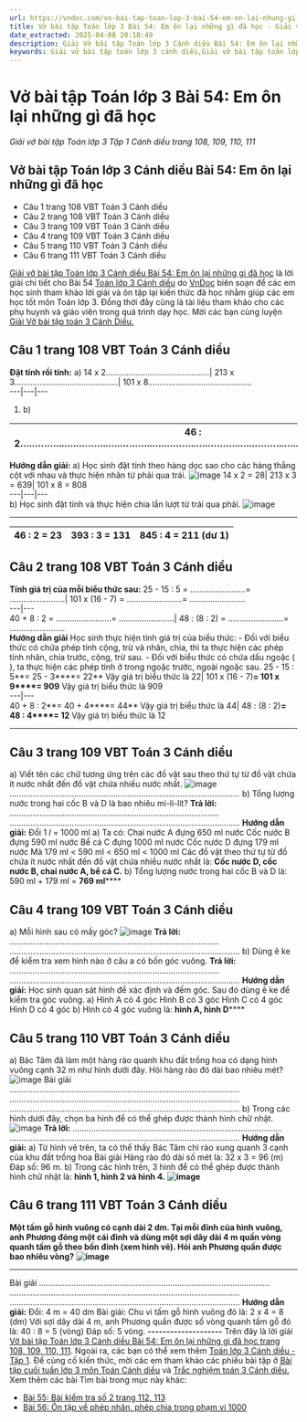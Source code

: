 ```yaml
---
url: https://vndoc.com/vo-bai-tap-toan-lop-3-bai-54-em-on-lai-nhung-gi-da-hoc-311506
title: Vở bài tập Toán lớp 3 Bài 54: Em ôn lại những gì đã học - Giải vở bài tập Toán lớp 3 Tập 1 Cánh diều trang 108, 109, 110, 111 - VnDoc.com
date_extracted: 2025-04-08 20:18:49
description: Giải Vở bài tập Toán lớp 3 Cánh diều Bài 54: Em ôn lại những gì đã học trang 108, 109, 110, 111, luyện giải bài tập Toán lớp 3 ngắn gọn, dễ hiểu. Mời các em cùng theo dõi.
keywords: Giải vở bài tập toán lớp 3 cánh diều,Giải vở bài tập toán lớp 3 cánh diều bài 54,Giải vở bài tập toán lớp 3 cánh diều bài 54 em ôn lại những gì đã học,Giải vở bài tập toán lớp 3 cánh diều bài em ôn lại những gì đã học trang 108,Giải vở bài tập toán lớp 3 CD bài em ôn lại những gì đã học trang 108
---
```


# Vở bài tập Toán lớp 3 Bài 54: Em ôn lại những gì đã học
 _Giải vở bài tập Toán lớp 3 Tập 1 Cánh diều trang 108, 109, 110, 111_
## **Vở bài tập Toán lớp 3 Cánh diều Bài 54: Em ôn lại những gì đã học**
  * Câu 1 trang 108 VBT Toán 3 Cánh diều
  * Câu 2 trang 108 VBT Toán 3 Cánh diều
  * Câu 3 trang 109 VBT Toán 3 Cánh diều
  * Câu 4 trang 109 VBT Toán 3 Cánh diều
  * Câu 5 trang 110 VBT Toán 3 Cánh diều
  * Câu 6 trang 111 VBT Toán 3 Cánh diều

[Giải vở bài tập Toán lớp 3 Cánh diều Bài 54: Em ôn lại những gì đã học](<https://vndoc.com/vo-bai-tap-toan-lop-3-bai-54-em-on-lai-nhung-gi-da-hoc-311506>) là lời giải chi tiết cho Bài 54 [Toán lớp 3 Cánh diều](<https://vndoc.com/toan-lop-3-cd> "Toán lớp 3 Cánh diều") do [VnDoc](<https://vndoc.com/>) biên soạn để các em học sinh tham khảo lời giải và ôn tập lại kiến thức đã học nhằm giúp các em học tốt môn Toán lớp 3. Đồng thời đây cũng là tài liệu tham khảo cho các phụ huynh và giáo viên trong quá trình dạy học. Mời các bạn cùng luyện [Giải Vở bài tập toán 3 Cánh Diều.](<https://vndoc.com/vo-bai-tap-toan-lop-3-canh-dieu>)
## Câu 1 trang 108 VBT Toán 3 Cánh diều
**Đặt tính rồi tính:**
a\)
14 x 2….………..….………..….………..| 213 x 3….………..….………..….………..| 101 x 8….………..….………..….………..  
---|---|---  
  1. b\)

46 : 2….………..….………..….………..….………..….………..….………..….………..….………..| 393 : 3….………..….………..….………..….………..….………..….………..….………..….………..| 845 : 4….………..….………..….………..….………..….………..….………..….………..….………..  
---|---|---  
**Hướng dẫn giải:**
a\)
Học sinh đặt tính theo hàng dọc sao cho các hàng thẳng cột với nhau và thực hiện nhân từ phải qua trái.
![image](https://i.vdoc.vn/data/image/2023/12/14/Picture1.png)
14 x 2 = 28| 213 x 3 = 639| 101 x 8 = 808  
---|---|---  
b\)
Học sinh đặt tính và thực hiện chia lần lượt từ trái qua phải.
![image](https://i.vdoc.vn/data/image/2023/12/14/Picture2.png)
****
46 : 2 = 23| 393 : 3 = 131| 845 : 4 = 211 \(dư 1\)  
---|---|---  
## Câu 2 trang 108 VBT Toán 3 Cánh diều
**Tính giá trị của mỗi biểu thức sau:**
25 - 15 : 5 = ……………………= ……………………| 101 x \(16 - 7\) = ……………………= ……………………  
---|---  
40 + 8 : 2 = ……………………= ……………………| 48 : \(8 : 2\) = ……………………= ……………………  
**Hướng dẫn giải**
Học sinh thực hiện tính giá trị của biểu thức:
\- Đối với biểu thức có chứa phép tính cộng, trừ và nhân, chia, thì ta thực hiện các phép tính nhân, chia trước, cộng, trừ sau.
\- Đối với biểu thức có chứa dấu ngoặc \( \), ta thực hiện các phép tính ở trong ngoặc trước, ngoài ngoặc sau.
25 - 15 : 5**= 25 - 3****= 22** Vậy giá trị biểu thức là 22| 101 x \(16 - 7\)**= 101 x 9****= 909** Vậy giá trị biểu thức là 909  
---|---  
40 + 8 : 2**= 40 + 4****= 44** Vậy giá trị biểu thức là 44| 48 : \(8 : 2\)**= 48 : 4****= 12** Vậy giá trị biểu thức là 12  
****
## Câu 3 trang 109 VBT Toán 3 Cánh diều
a\) Viết tên các chữ tương ứng trên các đồ vật sau theo thứ tự từ đồ vật chứa ít nước nhất đến đồ vật chứa nhiều nước nhất.
![image](https://i.vdoc.vn/data/image/2023/12/14/Picture3.png)
….……………………………………………………………………………………
b\) Tổng lượng nước trong hai cốc B và D là bao nhiêu mi-li-lít?
**Trả lời:** ….……………………………………………………………………………
….……………………………………………………………………………………
**Hướng dẫn giải:**
Đổi 1 _l_ = 1000 ml
a\) Ta có:
Chai nước A đựng 650 ml nước
Cốc nước B đựng 590 ml nước
Bể cá C đựng 1000 ml nước
Cốc nước D đựng 179 ml nước
Mà 179 ml < 590 ml < 650 ml < 1000 ml
Các đồ vật theo thứ tự từ đồ chứa ít nước nhất đến đồ vật chứa nhiều nước nhất là: **Cốc nước D, cốc nước B, chai nước A, bể cá C.**
b\)
Tổng lượng nước trong hai cốc B và D là:
590 ml + 179 ml = **769 ml******
## Câu 4 trang 109 VBT Toán 3 Cánh diều
a\) Mỗi hình sau có mấy góc?
![image](https://i.vdoc.vn/data/image/2023/12/14/Picture4.png)
**Trả lời:** ….……………………………………………………………………………
….……………………………………………………………………………………
b\) Dùng ê ke để kiểm tra xem hình nào ở câu a có bốn góc vuông.
**Trả lời:** ….……………………………………………………………………………
….……………………………………………………………………………………
**Hướng dẫn giải:**
Học sinh quan sát hình để xác định và đếm góc. Sau đó dùng ê ke để kiểm tra góc vuông.
a\)
Hình A có 4 góc
Hình B có 3 góc
Hình C có 4 góc
Hình D có 4 góc
b\) Hình có 4 góc vuông là: **hình A, hình D******
## Câu 5 trang 110 VBT Toán 3 Cánh diều
a\) Bác Tâm đã làm một hàng rào quanh khu đất trồng hoa có dạng hình vuông cạnh 32 m như hình dưới đây. Hỏi hàng rào đó dài bao nhiêu mét?
![image](https://i.vdoc.vn/data/image/2023/12/14/Picture5.png)
Bài giải
….……………………………………………………………………………………
….……………………………………………………………………………………
….……………………………………………………………………………………
b\) Trong các hình dưới đây, chọn ba hình để có thể ghép được thành hình chữ nhật.
![image](https://i.vdoc.vn/data/image/2023/12/14/Picture6.png)
**Trả lời:** ….……………………………………………………………………………
….……………………………………………………………………………………
**Hướng dẫn giải:**
a\)
Từ hình vẽ trên, ta có thể thấy Bác Tâm chỉ rào xung quanh 3 cạnh của khu đất trồng hoa
Bài giải
Hàng rào đó dài số mét là:
32 x 3 = 96 \(m\)
Đáp số: 96 m.
b\) Trong các hình trên, 3 hình để có thể ghép được thành hình chữ nhật là: **hình 1, hình 2 và hình 4.**
**![image](https://i.vdoc.vn/data/image/2023/12/14/Picture7.png)**
## Câu 6 trang 111 VBT Toán 3 Cánh diều
**Một tấm gỗ hình vuông có cạnh dài 2 dm. Tại mỗi đỉnh của hình vuông, anh Phương đóng một cái đinh và dùng một sợi dây dài 4 m quấn vòng quanh tấm gỗ theo bốn đinh \(xem hình vẽ\). Hỏi anh Phương quấn được bao nhiêu vòng?**
**![image](https://i.vdoc.vn/data/image/2023/12/14/Picture8.png)**
****
Bài giải
….……………………………………………………………………………………
….……………………………………………………………………………………
….……………………………………………………………………………………
**Hướng dẫn giải:**
Đổi: 4 m = 40 dm
Bài giải:
Chu vi tấm gỗ hình vuông đó là:
2 x 4 = 8 \(dm\)
Với sợi dây dài 4 m, anh Phương quấn được số vòng quanh tấm gỗ đó là:
40 : 8 = 5 \(vòng\)
Đáp số: 5 vòng.
**\--------------------**
Trên đây là lời giải [Vở bài tập Toán lớp 3 Cánh diều Bài 54: Em ôn lại những gì đã học trang 108, 109, 110, 111](<https://vndoc.com/vo-bai-tap-toan-lop-3-bai-54-em-on-lai-nhung-gi-da-hoc-311506>). Ngoài ra, các bạn có thể xem thêm [Toán lớp 3 Cánh diều - Tập 1](<https://vndoc.com/toan-lop-3-cd>). Để củng cố kiến thức, mời các em tham khảo các phiếu bài tập ở [Bài tập cuối tuần lớp 3 môn Toán Cánh diều](<https://vndoc.com/bai-tap-cuoi-tuan-lop3>) và [Trắc nghiệm toán 3 Cánh diều.](<https://vndoc.com/test-toan-lop3>)
Xem thêm các bài Tìm bài trong mục này khác:
  * [Bài 55: Bài kiểm tra số 2 trang 112, 113](</vo-bai-tap-toan-lop-3-bai-55-bai-kiem-tra-so-2-trang-112-113-311625>)
  * [Bài 56: Ôn tập về phép nhân, phép chia trong phạm vi 1000](</vo-bai-tap-toan-lop-3-bai-56-on-tap-ve-phep-nhan-phep-chia-trong-pham-vi-1000-311707>)

